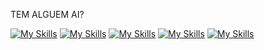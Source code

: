 TEM ALGUEM AI?




[![My Skills](https://skillicons.dev/icons?i=js,ts,angular,nestjs)](https://skillicons.dev)
[![My Skills](https://skillicons.dev/icons?i=php,laravel,java)](https://skillicons.dev)
[![My Skills](https://skillicons.dev/icons?i=mysql,redis,mongodb)](https://skillicons.dev)
[![My Skills](https://skillicons.dev/icons?i=rabbitmq)](https://skillicons.dev)
[![My Skills](https://skillicons.dev/icons?i=docker,gcp,debian,c)](https://skillicons.dev)

